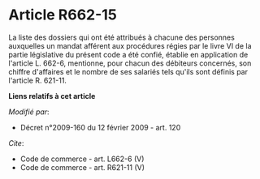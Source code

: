 # Article R662-15

La liste des dossiers qui ont été attribués à chacune des personnes auxquelles un mandat afférent aux procédures régies par
le livre VI de la partie législative du présent code a été confié, établie en application de l'article L. 662-6, mentionne,
pour chacun des débiteurs concernés, son chiffre d'affaires et le nombre de ses salariés tels qu'ils sont définis par
l'article R. 621-11.

**Liens relatifs à cet article**

_Modifié par_:

  - Décret n°2009-160 du 12 février 2009 - art. 120

_Cite_:

  - Code de commerce - art. L662-6 (V)
  - Code de commerce - art. R621-11 (V)
